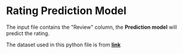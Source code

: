 # Rating Prediction Model

The input file contains the "Review" column, the **Prediction model** will predict the rating.

The dataset used in this python file is from **[link](http://times.cs.uiuc.edu/~wang296/Data/)**



